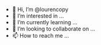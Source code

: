 - 👋 Hi, I’m @lourencopy
- 👀 I’m interested in ...
- 🌱 I’m currently learning ...
- 💞️ I’m looking to collaborate on ...
- 📫 How to reach me ...

<!---
lourencopy/lourencopy is a ✨ special ✨ repository because its `README.md` (this file) appears on your GitHub profile.
You can click the Preview link to take a look at your changes.
--->
